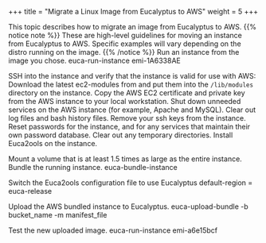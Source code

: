 +++
title = "Migrate a Linux Image from Eucalyptus to AWS"
weight = 5
+++

This topic describes how to migrate an image from Eucalyptus to AWS.
{{% notice note %}}
These are high-level guidelines for moving an instance from Eucalyptus to AWS. Specific examples will vary depending on the distro running on the image. 
{{% /notice %}}
Run an instance from the image you chose. 
    euca-run-instance emi-1A6338AE

SSH into the instance and verify that the instance is valid for use with AWS: Download the latest ec2-modules from [](http://s3.amazonaws.com/ec2-downloads) and put them into the `/lib/modules` directory on the instance. Copy the AWS EC2 certificate and private key from the AWS instance to your local workstation. Shut down unneeded services on the AWS instance (for example, Apache and MySQL). Clear out log files and bash history files. Remove your ssh keys from the instance. Reset passwords for the instance, and for any services that maintain their own password database. Clear out any temporary directories. Install Euca2ools on the instance. 

Mount a volume that is at least 1.5 times as large as the entire instance. Bundle the running instance. 
    euca-bundle-instance 

Switch the Euca2ools configuration file to use Eucalyptus 
    default-region = euca-release

Upload the AWS bundled instance to Eucalyptus. 
    euca-upload-bundle -b bucket_name -m manifest_file

Test the new uploaded image. 
    euca-run-instance emi-a6e15bcf

